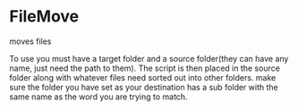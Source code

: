 # FileMove
moves files

To use you must have a target folder and a source folder(they can have any name, just need the path to them). The script is then placed in the source folder along with whatever files need sorted out into other folders.  make sure the folder you have set as your destination has a sub folder with the same name as the word you are trying to match.
